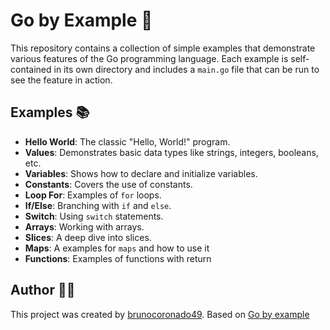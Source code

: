 # Go by Example 🚀

This repository contains a collection of simple examples that demonstrate various features of the Go programming language. Each example is self-contained in its own directory and includes a `main.go` file that can be run to see the feature in action.

## Examples 📚

*   **Hello World**: The classic "Hello, World!" program.
*   **Values**: Demonstrates basic data types like strings, integers, booleans, etc.
*   **Variables**: Shows how to declare and initialize variables.
*   **Constants**: Covers the use of constants.
*   **Loop For**: Examples of `for` loops.
*   **If/Else**: Branching with `if` and `else`.
*   **Switch**: Using `switch` statements.
*   **Arrays**: Working with arrays.
*   **Slices**: A deep dive into slices.
*   **Maps**: A examples for `maps` and how to use it
*   **Functions**: Examples of functions with return 

## Author 👨‍💻

This project was created by [brunocoronado49](https://github.com/brunocoronado49). Based on [Go by example](https://gobyexample.com)
